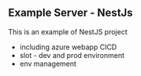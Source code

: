 ## Example Server - NestJs

This is an example of NestJS project
* including azure webapp CICD
* slot - dev and prod environment
* env management